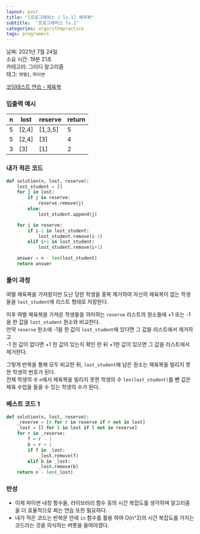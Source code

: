 ```yaml
---
layout: post
title: "[프로그래머스 / lv.1] 체육복"
subtitle:  "프로그래머스 lv.1"
categories: algorithmpractice
tags: programers
---
```


날짜: 2021년 7월 24일  
소요 시간: 19분 21초   
카테고리: 그리디 알고리즘  
태그: `레벨1`, `파이썬`  


[코딩테스트 연습 - 체육복](https://programmers.co.kr/learn/courses/30/lessons/42862)

### 입출력 예시  
  
|n|lost|reserve|return|
|---|---|---|---|
|5|[2,4]|[1,3,5]|5|
|5|[2,4]|[3]|4|
|3|[3]|[1]|2|  
  
### 내가 적은 코드
  
```python
def solution(n, lost, reserve):
    lost_student = []
    for j in lost:
        if j in reserve:
            reserve.remove(j)
        else:
            lost_student.append(j)

    for i in reserve:
        if i-1 in lost_student:
            lost_student.remove(i-1)
        elif i+1 in lost_student:
            lost_student.remove(i+1)

    answer = n - len(lost_student)
    return answer
```
  
### 풀이 과정  
  
여벌 체육복을 가져왔지만 도난 당한 학생을 중복 제거하여 자신의 체육복이 없는 학생들을 `lost_student`에 리스트 형태로 저장한다.  
  
이후 여벌 체육복을 가져온 학생들을 의미하는 `reserve` 리스트의 원소들에 +1 또는 -1을 한 값을 `lost_student` 원소와 비교한다.  
만약 `reserve` 원소에 -1을 한 값이 `lost_student`에 있다면 그 값을 리스트에서 제거하고  
-1 한 값이 없다면 +1 한 값이 있는지 확인 한 뒤 +1한 값이 있으면 그 값을 리스트에서 제거한다.  
  
그렇게 반복을 통해 모두 비교한 뒤, `lost_student`에 남은 원소는 체육복을 빌리지 못한 학생의 번호가 된다.  
전체 학생의 수 `n`에서 체육복을 빌리지 못한 학생의 수 `len(lost_student)`를 뺀 값은 체육 수업을 들을 수 있는 학생의 수가 된다.  
  
### 베스트 코드 1
  
```python
def solution(n, lost, reserve):
    _reserve = [r for r in reserve if r not in lost]
    _lost = [l for l in lost if l not in reserve]
    for r in _reserve:
        f = r - 1
        b = r + 1
        if f in _lost:
            _lost.remove(f)
        elif b in _lost:
            _lost.remove(b)
    return n - len(_lost)
```
  
  
### 반성
- 이제 파이썬 내장 함수들, 라이브러리 함수 등의 시간 복잡도를 생각하며 알고리즘을 더 효율적으로 짜는 연습 또한 필요하다.  
- 내가 적은 코드는 반복문 안에 `in` 함수를 활용 하여 O(n^2)의 시간 복잡도를 가지는 코드라는 것을 의식하는 버릇을 들여야겠다.    
